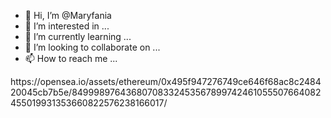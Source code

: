 - 👋 Hi, I’m @Maryfania
- 👀 I’m interested in ...
- 🌱 I’m currently learning ...
- 💞️ I’m looking to collaborate on ...
- 📫 How to reach me ...

<!---
Maryfania/Maryfania is a ✨ special ✨ repository because its `README.md` (this file) appears on your GitHub profile.
You can click the Preview link to take a look at your changes.
--->https://opensea.io/assets/ethereum/0x495f947276749ce646f68ac8c248420045cb7b5e/84999897643680708332453567899742461055507664082455019931353660822576238166017/
